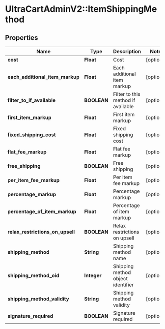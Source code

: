 # UltraCartAdminV2::ItemShippingMethod

## Properties
Name | Type | Description | Notes
------------ | ------------- | ------------- | -------------
**cost** | **Float** | Cost | [optional] 
**each_additional_item_markup** | **Float** | Each additional item markup | [optional] 
**filter_to_if_available** | **BOOLEAN** | Filter to this method if available | [optional] 
**first_item_markup** | **Float** | First item markup | [optional] 
**fixed_shipping_cost** | **Float** | Fixed shipping cost | [optional] 
**flat_fee_markup** | **Float** | Flat fee markup | [optional] 
**free_shipping** | **BOOLEAN** | Free shipping | [optional] 
**per_item_fee_markup** | **Float** | Per item fee markup | [optional] 
**percentage_markup** | **Float** | Percentage markup | [optional] 
**percentage_of_item_markup** | **Float** | Percentage of item markup | [optional] 
**relax_restrictions_on_upsell** | **BOOLEAN** | Relax restrictions on upsell | [optional] 
**shipping_method** | **String** | Shipping method name | [optional] 
**shipping_method_oid** | **Integer** | Shipping method object identifier | [optional] 
**shipping_method_validity** | **String** | Shipping method validity | [optional] 
**signature_required** | **BOOLEAN** | Signature required | [optional] 


